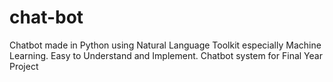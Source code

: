 # chat-bot
Chatbot made in Python using Natural Language Toolkit especially Machine Learning. Easy to Understand and Implement. Chatbot system for Final Year Project
